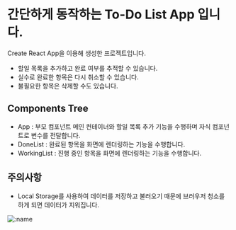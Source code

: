 # 간단하게 동작하는 To-Do List App 입니다.

Create React App을 이용해 생성한 프로젝트입니다.

- 할일 목록을 추가하고 완료 여부를 추적할 수 있습니다.
- 실수로 완료한 항목은 다시 취소할 수 있습니다.
- 불필요한 항목은 삭제할 수도 있습니다.

## Components Tree
- App : 부모 컴포넌트 메인 컨테이너와 할일 목록 추가 기능을 수행하며 자식 컴포넌트로 변수를 전달합니다.
- DoneList : 완료된 항목을 화면에 렌더링하는 기능을 수행합니다.
- WorkingList : 진행 중인 항목을 화면에 렌더링하는 기능을 수행합니다.

## 주의사항
- Local Storage를 사용하여 데이터를 저장하고 불러오기 때문에 브러우저 청소를 하게 되면 데이터가 지워집니다.

![:name](https://count.getloli.com/get/@:todo?theme=gelbooru)
